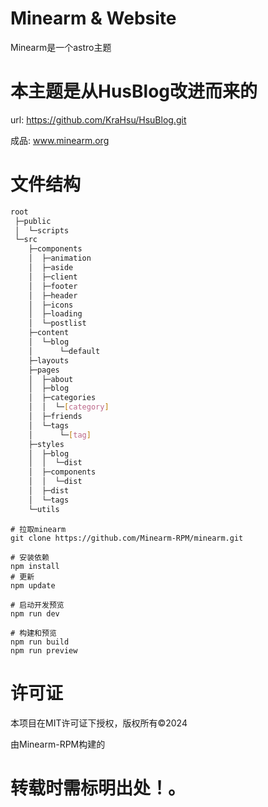 # Minearm & Website
Minearm是一个astro主题
# 本主题是从HusBlog改进而来的
url: https://github.com/KraHsu/HsuBlog.git

成品: www.minearm.org

# 文件结构

```bash
root
 ├─public
 │  └─scripts
 └─src
    ├─components
    │  ├─animation
    │  ├─aside
    │  ├─client
    │  ├─footer
    │  ├─header
    │  ├─icons
    │  ├─loading
    │  └─postlist
    ├─content
    │  └─blog
    │      └─default
    ├─layouts
    ├─pages
    │  ├─about
    │  ├─blog
    │  ├─categories
    │  │  └─[category]
    │  ├─friends
    │  └─tags
    │      └─[tag]
    ├─styles
    │  ├─blog
    │  │  └─dist
    │  ├─components
    │  │  └─dist
    │  ├─dist
    │  └─tags
    └─utils
```

~~~
# 拉取minearm
git clone https://github.com/Minearm-RPM/minearm.git

~~~

~~~
# 安装依赖
npm install
# 更新
npm update
~~~

~~~
# 启动开发预览
npm run dev
~~~

~~~
# 构建和预览
npm run build
npm run preview
~~~


# 许可证
本项目在MIT许可证下授权，版权所有©2024

由Minearm-RPM构建的

# 转载时需标明出处！。
